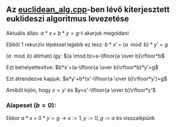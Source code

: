## Az [euclidean_alg.cpp](euclidean_alg.cpp)-ben lévő kiterjesztett euklideszi algoritmus levezetése

Aktuális állás: $a*x+b*y=g$-t akarjuk megoldani

Ebből 1 rekurzív lépéssel lejjebb ez lesz: $b*x'+(a \mod b)*y'=g$

$(a \mod b)$ átírható így: $(a \mod b)=a-\lfloor{a \over b}\rfloor*b$

Ezt behelyettesítve: $b*x'+(a-\lfloor{a \over b}\rfloor*b)*y'=g$

Ezt átrendezve kapjuk: $a*y'+b*(x'-\lfloor{a \over b}\rfloor*y')=g$

Amiből kijön, hogy $x=y'$ és $y=x'-\lfloor{a \over b}\rfloor*y'$

### Alapeset ($b=0$):

Ekkor $a*x+0*y=g \rightarrow x:=1, y:=0, g:=a$ és visszalépünk